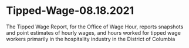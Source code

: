 # Tipped-Wage-08.18.2021
The Tipped Wage Report, for the Office of Wage Hour, reports snapshots and point estimates of hourly wages, and hours worked for tipped wage workers primarily in the hospitality industry in the District of Columbia
